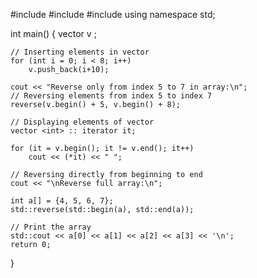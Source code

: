 #include<iostream> 
#include<algorithm> 
#include<vector> 
using namespace std; 
  
int main() 
{ 
    vector <int> v ; 
      
    // Inserting elements in vector 
    for (int i = 0; i < 8; i++) 
        v.push_back(i+10); 
      
    cout << "Reverse only from index 5 to 7 in array:\n"; 
    // Reversing elements from index 5 to index 7 
    reverse(v.begin() + 5, v.begin() + 8); 
      
    // Displaying elements of vector 
    vector <int> :: iterator it; 
      
    for (it = v.begin(); it != v.end(); it++) 
        cout << (*it) << " "; 
      
    // Reversing directly from beginning to end 
    cout << "\nReverse full array:\n"; 
      
    int a[] = {4, 5, 6, 7}; 
    std::reverse(std::begin(a), std::end(a)); 
  
    // Print the array 
    std::cout << a[0] << a[1] << a[2] << a[3] << '\n'; 
    return 0; 
}  
